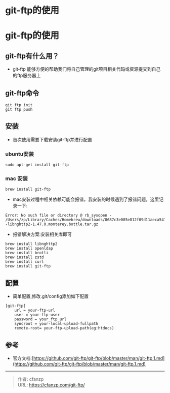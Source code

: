 # git-ftp的使用

# git-ftp的使用
## git-ftp有什么用？
- git-ftp 能够方便的帮助我们将自己管理的git项目相关代码或资源提交到自己的ftp服务器上

## git-ftp命令
```
git ftp init
git ftp push
```
## 安装
- 首次使用需要下载安装git-ftp并进行配置
### ubuntu安装
```
sudo apt-get install git-ftp
```

### mac 安装
```
brew install git-ftp
```
- mac安装过程中相关依赖可能会报错，我安装的时候遇到了报错问题，这里记录一下:
```
Error: No such file or directory @ rb_sysopen - /Users/zp/Library/Caches/Homebrew/downloads/8687c3e085e812f09d11aeca541ef9cdefbc8f971d9dd3c407c8b18bb3954957--libnghttp2-1.47.0.monterey.bottle.tar.gz 
```
- 报错解决方案:安装相关库即可
```
brew install libnghttp2
brew install openldap
brew install brotli
brew install zstd
brew install curl
brew install git-ftp
```

## 配置
- 简单配置,修改.git/config添加如下配置
```
[git-ftp]
    url = your-ftp-url
    user = your-ftp-user
    password = your_ftp_url
    syncroot = your-local-upload-fullpath
    remote-root= your-ftp-upload-path(eg:htdocs)
```

## 参考
- 官方文档:[https://github.com/git-ftp/git-ftp/blob/master/man/git-ftp.1.md](https://github.com/git-ftp/git-ftp/blob/master/man/git-ftp.1.md)


---

> 作者: cfanzp  
> URL: https://cfanzp.com/git-ftp/  

